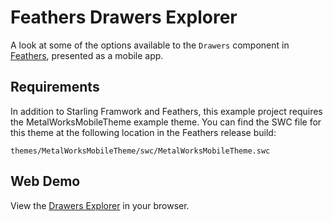 # Feathers Drawers Explorer

A look at some of the options available to the `Drawers` component in [Feathers](http://feathersui.com/), presented as a mobile app.

## Requirements

In addition to Starling Framwork and Feathers, this example project requires the MetalWorksMobileTheme example theme. You can find the SWC file for this theme at the following location in the Feathers release build:

	themes/MetalWorksMobileTheme/swc/MetalWorksMobileTheme.swc

## Web Demo

View the [Drawers Explorer](http://feathersui.com/examples/drawers-explorer/) in your browser.